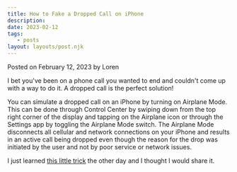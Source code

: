 ```yaml
---
title: How to Fake a Dropped Call on iPhone
description:
date: 2023-02-12
tags:
   - posts
layout: layouts/post.njk
---
```


Posted on February 12, 2023 by Loren

I bet you've been on a phone call you wanted to end and couldn't come up with a way to do it. A dropped call is the perfect solution!

You can simulate a dropped call on an iPhone by turning on Airplane Mode. This can be done through Control Center by swiping down from the top right corner of the display and tapping on the Airplane icon or through the Settings app by toggling the Airplane Mode switch. The Airplane Mode disconnects all cellular and network connections on your iPhone and results in an active call being dropped even though the reason for the drop was initiated by the user and not by poor service or network issues.

I just learned [this little trick](https://osxdaily.com/2023/02/08/how-fake-drop-call-iphone/) the other day and I thought I would share it.

